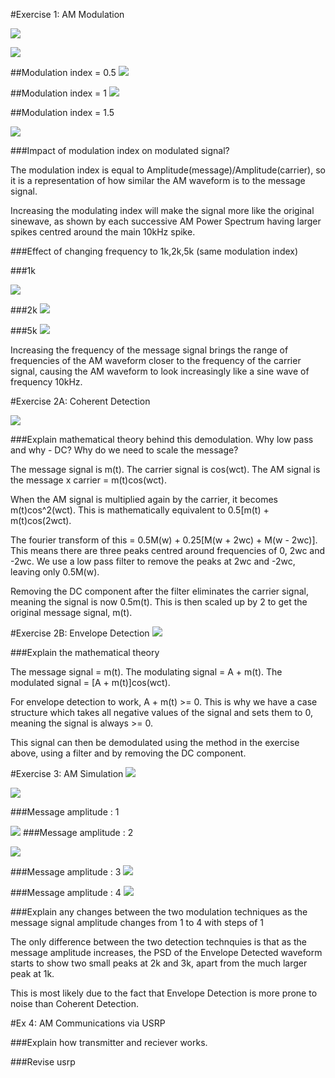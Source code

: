 #Exercise 1: AM Modulation

![](https://cloud.githubusercontent.com/assets/2521843/22418782/56e8c112-e6d2-11e6-947e-364ff845c1ce.png)



![](https://cloud.githubusercontent.com/assets/2521843/22418832/9b02224e-e6d2-11e6-9510-a753477ebeeb.png)

##Modulation index = 0.5
![](https://cloud.githubusercontent.com/assets/2521843/22418915/fbb14ac0-e6d2-11e6-9737-e33737ac3c42.png)

##Modulation index = 1
![](https://cloud.githubusercontent.com/assets/2521843/22418936/144243b4-e6d3-11e6-8556-98e53970b8ba.png)

##Modulation index = 1.5

![](https://cloud.githubusercontent.com/assets/2521843/22418963/2cf2ddc4-e6d3-11e6-96db-915a855ae067.png)

###Impact of modulation index on modulated signal?

The modulation index is equal to Amplitude(message)/Amplitude(carrier), so it is a representation of how similar the AM waveform is to the message signal. 

Increasing the modulating index will make the signal more like the original sinewave, as shown by each successive AM Power Spectrum having larger spikes centred around the main 10kHz spike.


###Effect of changing frequency to 1k,2k,5k (same modulation index)

###1k

![](https://cloud.githubusercontent.com/assets/2521843/22419099/cc80b848-e6d3-11e6-8e0f-6c785027d946.png)

###2k
![](https://cloud.githubusercontent.com/assets/2521843/22419138/fdefda4e-e6d3-11e6-9754-06afac5a15b9.png)

###5k
![](https://cloud.githubusercontent.com/assets/2521843/22419166/1dee6ed2-e6d4-11e6-87c5-c263fa1bcbdf.png)


Increasing the frequency of the message signal brings the range of frequencies of the AM waveform closer to the frequency of the carrier signal, causing the AM waveform to look increasingly like a sine wave of frequency 10kHz. 

#Exercise 2A: Coherent Detection

![](https://cloud.githubusercontent.com/assets/2521843/22419295/b74bad38-e6d4-11e6-851e-7a423c6d8fe1.png)

###Explain mathematical theory behind this demodulation. Why low pass and why - DC? Why do we need to scale the message?

The message signal is m(t). The carrier signal is cos(wct). The AM signal is the message x carrier =  m(t)cos(wct). 

When the AM signal is multiplied again by the carrier, it becomes m(t)cos^2(wct). This is mathematically equivalent to 0.5[m(t) + m(t)cos(2wct). 

The fourier transform of this = 0.5M(w) + 0.25[M(w + 2wc) + M(w - 2wc)]. This means there are three peaks centred around frequencies of 0, 2wc and -2wc. We use a low pass filter to remove the peaks at 2wc and -2wc, leaving only 0.5M(w).

Removing the DC component after the filter eliminates the carrier signal, meaning the signal is now 0.5m(t). This is then scaled up by 2 to get the original message signal, m(t).



#Exercise 2B: Envelope Detection
![](https://cloud.githubusercontent.com/assets/2521843/22419380/21913f78-e6d5-11e6-81a3-c26300a94116.png)

###Explain the mathematical theory

The message signal = m(t). The modulating signal = A + m(t). The modulated signal = [A + m(t)]cos(wct).

For envelope detection to work, A + m(t) >= 0. This is why we have a case structure which takes all negative values of the signal and sets them to 0, meaning the signal is always >= 0.

This signal can then be demodulated using the method in the exercise above, using a filter and by removing the DC component.



#Exercise 3: AM Simulation
![](https://cloud.githubusercontent.com/assets/2521843/22419458/7dd9865a-e6d5-11e6-84f6-fc03ed1eae67.png)


![](https://cloud.githubusercontent.com/assets/2521843/22419592/24d12a62-e6d6-11e6-9aba-1da10ab6a1ba.png)

###Message amplitude : 1

![](https://cloud.githubusercontent.com/assets/2521843/22420043/3636f9f6-e6d8-11e6-8738-2cab69c3f6cc.png)
###Message amplitude : 2

![](https://cloud.githubusercontent.com/assets/2521843/22420074/5c8ae522-e6d8-11e6-95fb-28b349d0f4c7.png)

###Message amplitude : 3
![](https://cloud.githubusercontent.com/assets/2521843/22420096/7aecd3d6-e6d8-11e6-8b94-cdcde344d05a.png)


###Message amplitude : 4
![](https://cloud.githubusercontent.com/assets/2521843/22420130/a5572e00-e6d8-11e6-83c9-b7de7c4e8e9e.png)

###Explain any changes between the two modulation techniques as the message signal amplitude changes from 1 to 4 with steps of 1

The only difference between the two detection technquies is that as the message amplitude increases, the PSD of the Envelope Detected waveform starts to show two small peaks at 2k and 3k, apart from the much larger peak at 1k. 

This is most likely due to the fact that Envelope Detection is more prone to noise than Coherent Detection.

#Ex 4: AM Communications via USRP

###Explain how transmitter and reciever works.

###Revise usrp


